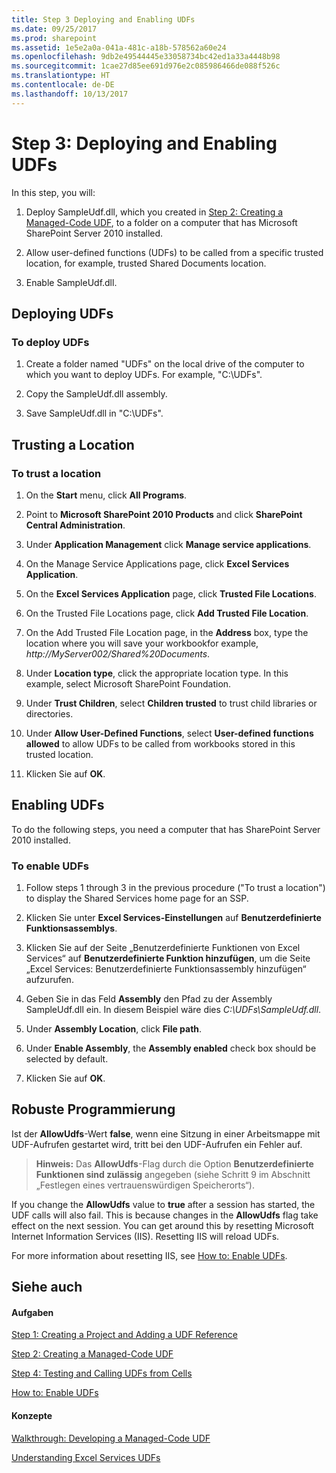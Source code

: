 ```yaml
---
title: Step 3 Deploying and Enabling UDFs
ms.date: 09/25/2017
ms.prod: sharepoint
ms.assetid: 1e5e2a0a-041a-481c-a18b-578562a60e24
ms.openlocfilehash: 9db2e49544445e33058734bc42ed1a33a4448b98
ms.sourcegitcommit: 1cae27d85ee691d976e2c085986466de088f526c
ms.translationtype: HT
ms.contentlocale: de-DE
ms.lasthandoff: 10/13/2017
---
```

# <a name="step-3-deploying-and-enabling-udfs"></a>Step 3: Deploying and Enabling UDFs

In this step, you will:
  
    
    


1. Deploy SampleUdf.dll, which you created in  [Step 2: Creating a Managed-Code UDF](step-2-creating-a-managed-code-udf.md), to a folder on a computer that has Microsoft SharePoint Server 2010 installed.
    
  
2. Allow user-defined functions (UDFs) to be called from a specific trusted location, for example, trusted Shared Documents location. 
    
  
3. Enable SampleUdf.dll.
    
  

## <a name="deploying-udfs"></a>Deploying UDFs


### <a name="to-deploy-udfs"></a>To deploy UDFs


1. Create a folder named "UDFs" on the local drive of the computer to which you want to deploy UDFs. For example, "C:\\UDFs".
    
  
2. Copy the SampleUdf.dll assembly.
    
  
3. Save SampleUdf.dll in "C:\\UDFs". 
    
  

## <a name="trusting-a-location"></a>Trusting a Location


### <a name="to-trust-a-location"></a>To trust a location


1. On the **Start** menu, click **All Programs**. 
    
  
2. Point to **Microsoft SharePoint 2010 Products** and click **SharePoint Central Administration**. 
    
  
3. Under **Application Management** click **Manage service applications**.
    
  
4. On the Manage Service Applications page, click **Excel Services Application**.
    
  
5. On the **Excel Services Application** page, click **Trusted File Locations**.
    
  
6. On the Trusted File Locations page, click **Add Trusted File Location**. 
    
  
7. On the Add Trusted File Location page, in the **Address** box, type the location where you will save your workbookfor example, _http://MyServer002/Shared%20Documents_. 
    
  
8. Under **Location type**, click the appropriate location type. In this example, select Microsoft SharePoint Foundation.
    
  
9. Under **Trust Children**, select **Children trusted** to trust child libraries or directories.
    
  
10. Under **Allow User-Defined Functions**, select **User-defined functions allowed** to allow UDFs to be called from workbooks stored in this trusted location.
    
  
11. Klicken Sie auf **OK**.
    
  

## <a name="enabling-udfs"></a>Enabling UDFs

To do the following steps, you need a computer that has SharePoint Server 2010 installed.
  
    
    

### <a name="to-enable-udfs"></a>To enable UDFs


1. Follow steps 1 through 3 in the previous procedure ("To trust a location") to display the Shared Services home page for an SSP.
    
  
2. Klicken Sie unter **Excel Services-Einstellungen** auf **Benutzerdefinierte Funktionsassemblys**. 
    
  
3. Klicken Sie auf der Seite „Benutzerdefinierte Funktionen von Excel Services“ auf **Benutzerdefinierte Funktion hinzufügen**, um die Seite „Excel Services: Benutzerdefinierte Funktionsassembly hinzufügen“ aufzurufen.
    
  
4. Geben Sie in das Feld **Assembly** den Pfad zu der Assembly SampleUdf.dll ein. In diesem Beispiel wäre dies _C:\\UDFs\\SampleUdf.dll_.
    
  
5. Under **Assembly Location**, click **File path**.
    
  
6. Under **Enable Assembly**, the **Assembly enabled** check box should be selected by default.
    
  
7. Klicken Sie auf **OK**.
    
  

## <a name="robust-programming"></a>Robuste Programmierung

Ist der **AllowUdfs**-Wert **false**, wenn eine Sitzung in einer Arbeitsmappe mit UDF-Aufrufen gestartet wird, tritt bei den UDF-Aufrufen ein Fehler auf.
  
    
    

> **Hinweis:** Das **AllowUdfs**-Flag durch die Option **Benutzerdefinierte Funktionen sind zulässig** angegeben (siehe Schritt 9 im Abschnitt „Festlegen eines vertrauenswürdigen Speicherorts“).
  
    
    

If you change the **AllowUdfs** value to **true** after a session has started, the UDF calls will also fail. This is because changes in the **AllowUdfs** flag take effect on the next session. You can get around this by resetting Microsoft Internet Information Services (IIS). Resetting IIS will reload UDFs.
  
    
    
For more information about resetting IIS, see  [How to: Enable UDFs](how-to-enable-udfs.md).
  
    
    

## <a name="see-also"></a>Siehe auch


#### <a name="tasks"></a>Aufgaben


  
    
    
 [Step 1: Creating a Project and Adding a UDF Reference](step-1-creating-a-project-and-adding-a-udf-reference.md)
  
    
    
 [Step 2: Creating a Managed-Code UDF](step-2-creating-a-managed-code-udf.md)
  
    
    
 [Step 4: Testing and Calling UDFs from Cells](step-4-testing-and-calling-udfs-from-cells.md)
  
    
    
 [How to: Enable UDFs](how-to-enable-udfs.md)
#### <a name="concepts"></a>Konzepte


  
    
    
 [Walkthrough: Developing a Managed-Code UDF](walkthrough-developing-a-managed-code-udf.md)
  
    
    
 [Understanding Excel Services UDFs](understanding-excel-services-udfs.md)
